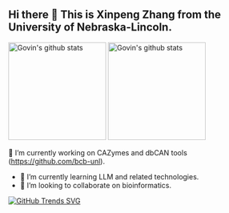 ## Hi there 👋 This is Xinpeng Zhang from the University of Nebraska-Lincoln.
<a href="https://github.com/Xinpeng021001"><img height="195" src="https://github-readme-stats-govin.vercel.app/api?username=Xinpeng021001&show_icons=true&include_all_commits=true&count_private=true&hide_border=true&show=prs_merged_percentage" alt="Govin's github stats" /></a>
<a href="https://github.com/Xinpeng021001?tab=repositories"><img height="195" src="https://github-readme-stats-govin.vercel.app/api/top-langs/?username=Xinpeng021001&layout=compact&count_private=true&hide_border=true&exclude_repo=github-readme-stats,jindouyunERP,Xinpeng021001.github.io,hexo-blog-7.0" alt="Govin's github stats" /></a>


🔭 I’m currently working on CAZymes and dbCAN tools (https://github.com/bcb-unl).
- 🌱 I’m currently learning LLM and related technologies.
- 👯 I’m looking to collaborate on bioinformatics.


[![GitHub Trends SVG](https://api.githubtrends.io/user/svg/Xinpeng021001/lang)](https://githubtrends.io)
